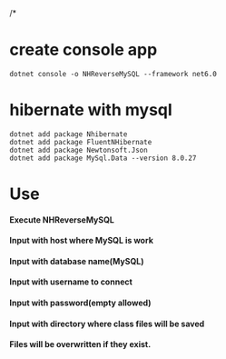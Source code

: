 /*

# create console app
```
dotnet console -o NHReverseMySQL --framework net6.0
```

# hibernate with mysql
```
dotnet add package Nhibernate
dotnet add package FluentNHibernate
dotnet add package Newtonsoft.Json
dotnet add package MySql.Data --version 8.0.27
```

# Use
#### Execute NHReverseMySQL
#### Input with host where MySQL is work
#### Input with database name(MySQL)
#### Input with username to connect 
#### Input with password(empty allowed)
#### Input with directory where class files will be saved
#### Files will be overwritten if they exist.

